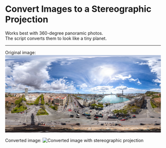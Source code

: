 # Convert Images to a Stereographic Projection
Works best with 360-degree panoramic photos.\
The script converts them to look like a tiny planet.

----

Original image:
![Original panoramic image](example_image.jpg)

Converted image:
![Converted image with stereographic projection](new_example_image.jpg)
